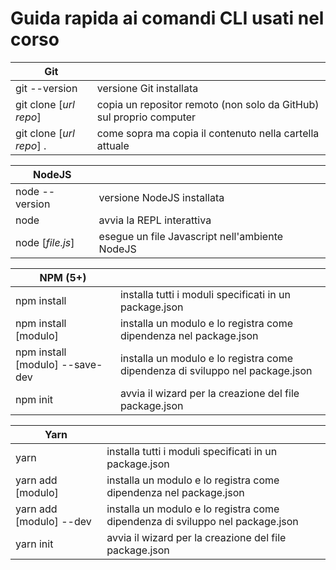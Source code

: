 # Guida rapida ai comandi CLI usati nel corso

| Git   | |
| ---------- | ------------ |
| git --version        | versione Git installata  |
| git clone [*url repo*]   | copia un repositor remoto (non solo da GitHub) sul proprio computer   |
| git clone [*url repo*] . | come sopra ma copia il contenuto nella cartella attuale |

| NodeJS | |
| ------- | ---- |
| node --version  | versione NodeJS installata |
| node | avvia la REPL interattiva |
| node [*file.js*] | esegue un file Javascript nell'ambiente NodeJS |

| NPM (5+) | |
| ------- | ---- |
| npm install  | installa tutti i moduli specificati in un package.json|
| npm install [modulo]  | installa un modulo e lo registra come dipendenza nel package.json |
| npm install [modulo] --save-dev | installa un modulo e lo registra come dipendenza di sviluppo nel package.json |
| npm init | avvia il wizard per la creazione del file package.json |

| Yarn | |
| ------- | ---- |
| yarn  | installa tutti i moduli specificati in un package.json|
| yarn add [modulo]  | installa un modulo e lo registra come dipendenza nel package.json |
| yarn add [modulo] --dev | installa un modulo e lo registra come dipendenza di sviluppo nel package.json |
| yarn init | avvia il wizard per la creazione del file package.json |
